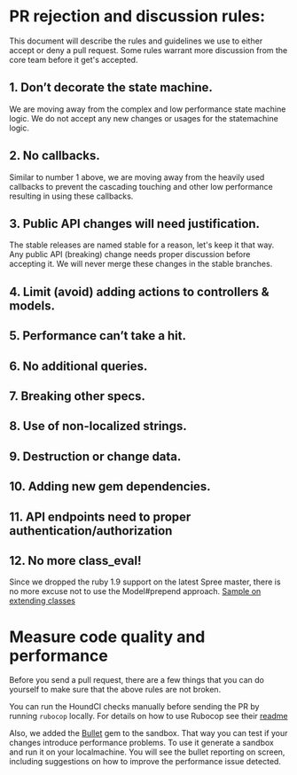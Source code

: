 # PR rejection and discussion rules:

This document will describe the rules and guidelines we use to either accept or
deny a pull request. Some rules warrant more discussion from the core team before
it get's accepted.

## 1. Don’t decorate the state machine.
We are moving away from the complex and low performance state machine logic. We do not accept any new changes or usages for the statemachine logic.

## 2. No callbacks.
Similar to number 1 above, we are moving away from the heavily used callbacks to prevent the cascading touching and other low performance resulting in using these callbacks.

## 3. Public API changes will need justification.
The stable releases are named stable for a reason, let's keep it that way. Any public API (breaking) change needs proper discussion before accepting it. We will never merge these changes in the stable branches.

## 4. Limit (avoid) adding actions to controllers & models.
## 5. Performance can’t take a hit.
## 6. No additional queries.
## 7. Breaking other specs.
## 8. Use of non-localized strings.
## 9. Destruction or change data.
## 10. Adding new gem dependencies.
## 11. API endpoints need to proper authentication/authorization
## 12. No more class_eval!
Since we dropped the ruby 1.9 support on the latest Spree master, there is no more excuse not to use the Model#prepend approach. [Sample on extending classes](http://guides.spreecommerce.com/developer/logic.html#extending-classes)

# Measure code quality and performance

Before you send a pull request, there are a few things that you can do yourself
to make sure that the above rules are not broken.

You can run the HoundCI checks manually before sending the PR by running `rubocop`
locally. For details on how to use Rubocop see their [readme](https://github.com/bbatsov/rubocop)

Also, we added the [Bullet](https://github.com/flyerhzm/bullet) gem to the sandbox. That way you can test if your changes
introduce performance problems. To use it generate a sandbox and run it on your
localmachine. You will see the bullet reporting on screen, including suggestions
on how to improve the performance issue detected.

